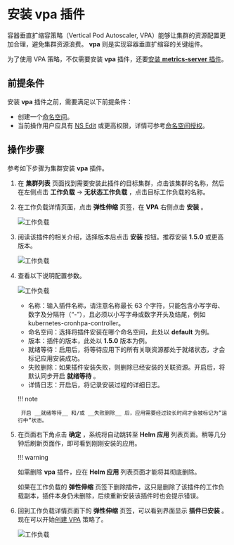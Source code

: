 # 安装 vpa 插件

容器垂直扩缩容策略（Vertical Pod Autoscaler, VPA）能够让集群的资源配置更加合理，避免集群资源浪费。 __vpa__ 则是实现容器垂直扩缩容的关键组件。

为了使用 VPA 策略，不仅需要安装 __vpa__ 插件，还要[安装 __metrics-server__ 插件](install-metrics-server.md)。

## 前提条件

安装 __vpa__ 插件之前，需要满足以下前提条件：

- 创建一个[命名空间](../namespaces/createns.md)。
- 当前操作用户应具有 [NS Edit](../permissions/permission-brief.md#ns-edit) 或更高权限，详情可参考[命名空间授权](../namespaces/createns.md)。

## 操作步骤

参考如下步骤为集群安装 __vpa__ 插件。

1. 在 __集群列表__ 页面找到需要安装此插件的目标集群，点击该集群的名称，然后在左侧点击 __工作负载__ -> __无状态工作负载__ ，点击目标工作负载的名称。

2. 在工作负载详情页面，点击 __弹性伸缩__ 页签，在 __VPA__ 右侧点击 __安装__ 。

    ![工作负载](https://docs.daocloud.io/daocloud-docs-images/docs/kpanda/images/installvpa.png)

3. 阅读该插件的相关介绍，选择版本后点击 __安装__ 按钮。推荐安装 __1.5.0__ 或更高版本。

    ![工作负载](https://docs.daocloud.io/daocloud-docs-images/docs/kpanda/images/installvpa1.png)

4. 查看以下说明配置参数。

    ![工作负载](https://docs.daocloud.io/daocloud-docs-images/docs/kpanda/images/installvpa2.png)

    - 名称：输入插件名称，请注意名称最长 63 个字符，只能包含小写字母、数字及分隔符（“-”），且必须以小写字母或数字开头及结尾，例如 kubernetes-cronhpa-controller。
    - 命名空间：选择将插件安装在哪个命名空间，此处以 __default__ 为例。
    - 版本：插件的版本，此处以 __1.5.0__ 版本为例。
    - 就绪等待：启用后，将等待应用下的所有关联资源都处于就绪状态，才会标记应用安装成功。
    - 失败删除：如果插件安装失败，则删除已经安装的关联资源。开启后，将默认同步开启 __就绪等待__ 。
    - 详情日志：开启后，将记录安装过程的详细日志。

    !!! note

        开启 __就绪等待__ 和/或 __失败删除__ 后，应用需要经过较长时间才会被标记为“运行中”状态。

5. 在页面右下角点击 __确定__ ，系统将自动跳转至 __Helm 应用__ 列表页面。稍等几分钟后刷新页面作，即可看到刚刚安装的应用。

    !!! warning

    如需删除 __vpa__ 插件，应在 __Helm 应用__ 列表页面才能将其彻底删除。

    如果在工作负载的 __弹性伸缩__ 页签下删除插件，这只是删除了该插件的工作负载副本，插件本身仍未删除，后续重新安装该插件时也会提示错误。

6. 回到工作负载详情页面下的 __弹性伸缩__ 页签，可以看到界面显示 __插件已安装__ 。现在可以开始[创建 VPA](create-vpa.md) 策略了。

    ![工作负载](https://docs.daocloud.io/daocloud-docs-images/docs/kpanda/images/installvpa3.png)
